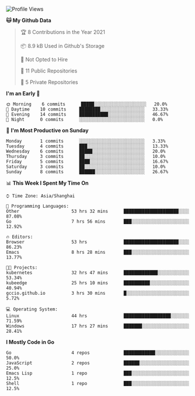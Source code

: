 <!--START_SECTION:waka-->
![Profile Views](http://img.shields.io/badge/Profile%20Views-9-blue)

**🐱 My Github Data** 

> 🏆 8 Contributions in the Year 2021
 > 
> 📦 8.9 kB Used in Github's Storage 
 > 
> 🚫 Not Opted to Hire
 > 
> 📜 11 Public Repositories 
 > 
> 🔑 5 Private Repositories  
 > 
**I'm an Early 🐤** 

```text
🌞 Morning    6 commits      █████░░░░░░░░░░░░░░░░░░░░   20.0% 
🌆 Daytime    10 commits     ████████░░░░░░░░░░░░░░░░░   33.33% 
🌃 Evening    14 commits     ███████████░░░░░░░░░░░░░░   46.67% 
🌙 Night      0 commits      ░░░░░░░░░░░░░░░░░░░░░░░░░   0.0%

```
📅 **I'm Most Productive on Sunday** 

```text
Monday       1 commits      ░░░░░░░░░░░░░░░░░░░░░░░░░   3.33% 
Tuesday      4 commits      ███░░░░░░░░░░░░░░░░░░░░░░   13.33% 
Wednesday    6 commits      █████░░░░░░░░░░░░░░░░░░░░   20.0% 
Thursday     3 commits      ██░░░░░░░░░░░░░░░░░░░░░░░   10.0% 
Friday       5 commits      ████░░░░░░░░░░░░░░░░░░░░░   16.67% 
Saturday     3 commits      ██░░░░░░░░░░░░░░░░░░░░░░░   10.0% 
Sunday       8 commits      ██████░░░░░░░░░░░░░░░░░░░   26.67%

```


📊 **This Week I Spent My Time On** 

```text
⌚︎ Time Zone: Asia/Shanghai

💬 Programming Languages: 
Other                    53 hrs 32 mins      █████████████████████░░░░   87.08% 
Go                       7 hrs 56 mins       ███░░░░░░░░░░░░░░░░░░░░░░   12.92%

🔥 Editors: 
Browser                  53 hrs              █████████████████████░░░░   86.23% 
Emacs                    8 hrs 28 mins       ███░░░░░░░░░░░░░░░░░░░░░░   13.77%

🐱‍💻 Projects: 
kubernetes               32 hrs 47 mins      █████████████░░░░░░░░░░░░   53.34% 
kubeedge                 25 hrs 10 mins      ██████████░░░░░░░░░░░░░░░   40.94% 
gccio.github.io          3 hrs 30 mins       █░░░░░░░░░░░░░░░░░░░░░░░░   5.72%

💻 Operating System: 
Linux                    44 hrs              ██████████████████░░░░░░░   71.59% 
Windows                  17 hrs 27 mins      ███████░░░░░░░░░░░░░░░░░░   28.41%

```

**I Mostly Code in Go** 

```text
Go                       4 repos             ████████████░░░░░░░░░░░░░   50.0% 
JavaScript               2 repos             ██████░░░░░░░░░░░░░░░░░░░   25.0% 
Emacs Lisp               1 repo              ███░░░░░░░░░░░░░░░░░░░░░░   12.5% 
Shell                    1 repo              ███░░░░░░░░░░░░░░░░░░░░░░   12.5%

```



<!--END_SECTION:waka-->
